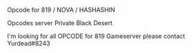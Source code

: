Opcode for 819 / NOVA / HASHASHIN

Opcodes server Private Black Desert

I'm looking for all OPCODE for 819 Gameserver please contact Yurdead#8243
